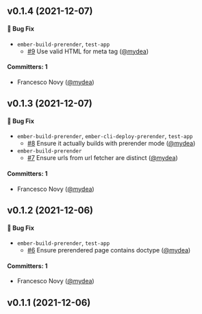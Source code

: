 


## v0.1.4 (2021-12-07)

#### :bug: Bug Fix
* `ember-build-prerender`, `test-app`
  * [#9](https://github.com/mydea/ember-prerender/pull/9) Use valid HTML for meta tag ([@mydea](https://github.com/mydea))

#### Committers: 1
- Francesco Novy ([@mydea](https://github.com/mydea))

## v0.1.3 (2021-12-07)

#### :bug: Bug Fix
* `ember-build-prerender`, `ember-cli-deploy-prerender`, `test-app`
  * [#8](https://github.com/mydea/ember-prerender/pull/8) Ensure it actually builds with prerender mode ([@mydea](https://github.com/mydea))
* `ember-build-prerender`
  * [#7](https://github.com/mydea/ember-prerender/pull/7) Ensure urls from url fetcher are distinct ([@mydea](https://github.com/mydea))

#### Committers: 1
- Francesco Novy ([@mydea](https://github.com/mydea))

## v0.1.2 (2021-12-06)

#### :bug: Bug Fix
* `ember-build-prerender`, `test-app`
  * [#6](https://github.com/mydea/ember-prerender/pull/6) Ensure prerendered page contains doctype ([@mydea](https://github.com/mydea))

#### Committers: 1
- Francesco Novy ([@mydea](https://github.com/mydea))

## v0.1.1 (2021-12-06)



